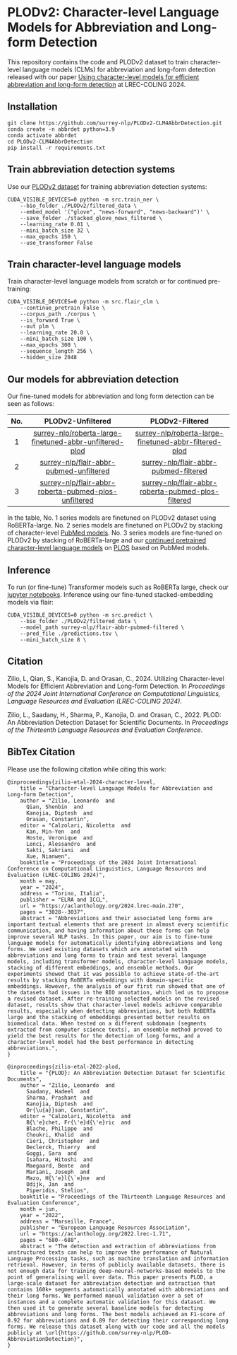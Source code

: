 # PLODv2: Character-level Language Models for Abbreviation and Long-form Detection
This repository contains the code and PLODv2 dataset to train character-level language models (CLMs) for abbreviation and long-form detection released with our paper [Using character-level models for efficient abbreviation and long-form detection](https://aclanthology.org/2024.lrec-main.270/) at LREC-COLING 2024.


## Installation

```
git clone https://github.com/surrey-nlp/PLODv2-CLM4AbbrDetection.git
conda create -n abbrdet python=3.9
conda activate abbrdet
cd PLODv2-CLM4AbbrDetection
pip install -r requirements.txt
```

## Train abbreviation detection systems

Use our [PLODv2 dataset](https://github.com/shenbinqian/PLODv2-CLM4AbbrDetection/tree/main/PLODv2) for training abbreviation detection systems:

```
CUDA_VISIBLE_DEVICES=0 python -m src.train_ner \
    --bio_folder ./PLODv2/filtered_data \
    --embed_model '("glove", "news-forward", "news-backward")' \
    --save_folder ./stacked_glove_news_filtered \
    --learning_rate 0.01 \ 
    --mini_batch_size 32 \
    --max_epochs 150 \
    --use_transformer False
```

## Train character-level language models

Train character-level language models from scratch or for continued pre-training:

```
CUDA_VISIBLE_DEVICES=0 python -m src.flair_clm \
    --continue_pretrain False \
    --corpus_path ./corpus \
    --is_forward True \
    --out plm \
    --learning_rate 20.0 \ 
    --mini_batch_size 100 \
    --max_epochs 300 \
    --sequence_length 256 \
    --hidden_size 2048
```


## Our models for abbreviation detection

Our fine-tuned models for abbreviation and long form detection can be seen as follows:


No. | PLODv2-Unfiltered                                       | PLODv2-Filtered                                       |
|:--:|:-------------------------------------------------------:|:-----------------------------------------------------:|
| 1 | [surrey-nlp/roberta-large-finetuned-abbr-unfiltered-plod](https://huggingface.co/surrey-nlp/roberta-large-finetuned-abbr-unfiltered-plod) | [surrey-nlp/roberta-large-finetuned-abbr-filtered-plod](https://huggingface.co/surrey-nlp/roberta-large-finetuned-abbr-filtered-plod) |
| 2 | [surrey-nlp/flair-abbr-pubmed-unfiltered](https://huggingface.co/surrey-nlp/flair-abbr-pubmed-unfiltered)  | [surrey-nlp/flair-abbr-pubmed-filtered](https://huggingface.co/surrey-nlp/flair-abbr-pubmed-filtered)  |
| 3 | [surrey-nlp/flair-abbr-roberta-pubmed-plos-unfiltered](https://huggingface.co/surrey-nlp/flair-abbr-roberta-pubmed-plos-unfiltered) | [surrey-nlp/flair-abbr-roberta-pubmed-plos-filtered](https://huggingface.co/surrey-nlp/flair-abbr-roberta-pubmed-plos-filtered)  | 


In the table, No. 1 series models are finetuned on PLODv2 dataset using RoBERTa-large. No. 2 series models are finetuned on PLODv2 by stacking of character-level [PubMed models](https://github.com/flairNLP/flair/blob/master/resources/docs/HUNFLAIR.md). No. 3 series models are fine-tuned on PLODv2 by stacking of RoBERTa-large and our [continued pretrained character-level language models](https://github.com/shenbinqian/PLODv2-CLM4AbbrDetection/tree/main/clm/cplm-pubmed-plos) on [PLOS](https://github.com/shenbinqian/PLODv2-CLM4AbbrDetection/tree/main/PLODv1) based on PubMed models.


## Inference

To run (or fine-tune) Transformer models such as RoBERTa large, check our [jupyter notebooks](https://github.com/shenbinqian/PLODv2-CLM4AbbrDetection/tree/main/notebooks). Inference using our fine-tuned stacked-embedding models via flair:

```
CUDA_VISIBLE_DEVICES=0 python -m src.predict \
    --bio_folder ./PLODv2/filtered_data \
    --model_path surrey-nlp/flair-abbr-pubmed-filtered \
    --pred_file ./predictions.tsv \
    --mini_batch_size 8 \
```

## Citation

Zilio, L, Qian, S., Kanojia, D. and Orasan, C., 2024. Utilizing Character-level Models for Efficient Abbreviation and Long-form Detection. In *Proceedings of the 2024 Joint International Conference on Computational Linguistics, Language Resources and Evaluation (LREC-COLING 2024)*. 

Zilio, L., Saadany, H., Sharma, P., Kanojia, D. and Orasan, C., 2022. PLOD: An Abbreviation Detection Dataset for Scientific Documents. In *Proceedings of the Thirteenth Language Resources and Evaluation Conference*. 

## BibTex Citation

Please use the following citation while citing this work:

```
@inproceedings{zilio-etal-2024-character-level,
    title = "Character-level Language Models for Abbreviation and Long-form Detection",
    author = "Zilio, Leonardo  and
      Qian, Shenbin  and
      Kanojia, Diptesh  and
      Orasan, Constantin",
    editor = "Calzolari, Nicoletta  and
      Kan, Min-Yen  and
      Hoste, Veronique  and
      Lenci, Alessandro  and
      Sakti, Sakriani  and
      Xue, Nianwen",
    booktitle = "Proceedings of the 2024 Joint International Conference on Computational Linguistics, Language Resources and Evaluation (LREC-COLING 2024)",
    month = may,
    year = "2024",
    address = "Torino, Italia",
    publisher = "ELRA and ICCL",
    url = "https://aclanthology.org/2024.lrec-main.270",
    pages = "3028--3037",
    abstract = "Abbreviations and their associated long forms are important textual elements that are present in almost every scientific communication, and having information about these forms can help improve several NLP tasks. In this paper, our aim is to fine-tune language models for automatically identifying abbreviations and long forms. We used existing datasets which are annotated with abbreviations and long forms to train and test several language models, including transformer models, character-level language models, stacking of different embeddings, and ensemble methods. Our experiments showed that it was possible to achieve state-of-the-art results by stacking RoBERTa embeddings with domain-specific embeddings. However, the analysis of our first run showed that one of the datasets had issues in the BIO annotation, which led us to propose a revised dataset. After re-training selected models on the revised dataset, results show that character-level models achieve comparable results, especially when detecting abbreviations, but both RoBERTa large and the stacking of embeddings presented better results on biomedical data. When tested on a different subdomain (segments extracted from computer science texts), an ensemble method proved to yield the best results for the detection of long forms, and a character-level model had the best performance in detecting abbreviations.",
}
```

```
@inproceedings{zilio-etal-2022-plod,
    title = "{PLOD}: An Abbreviation Detection Dataset for Scientific Documents",
    author = "Zilio, Leonardo  and
      Saadany, Hadeel  and
      Sharma, Prashant  and
      Kanojia, Diptesh  and
      Or{\u{a}}san, Constantin",
    editor = "Calzolari, Nicoletta  and
      B{\'e}chet, Fr{\'e}d{\'e}ric  and
      Blache, Philippe  and
      Choukri, Khalid  and
      Cieri, Christopher  and
      Declerck, Thierry  and
      Goggi, Sara  and
      Isahara, Hitoshi  and
      Maegaard, Bente  and
      Mariani, Joseph  and
      Mazo, H{\'e}l{\`e}ne  and
      Odijk, Jan  and
      Piperidis, Stelios",
    booktitle = "Proceedings of the Thirteenth Language Resources and Evaluation Conference",
    month = jun,
    year = "2022",
    address = "Marseille, France",
    publisher = "European Language Resources Association",
    url = "https://aclanthology.org/2022.lrec-1.71",
    pages = "680--688",
    abstract = "The detection and extraction of abbreviations from unstructured texts can help to improve the performance of Natural Language Processing tasks, such as machine translation and information retrieval. However, in terms of publicly available datasets, there is not enough data for training deep-neural-networks-based models to the point of generalising well over data. This paper presents PLOD, a large-scale dataset for abbreviation detection and extraction that contains 160k+ segments automatically annotated with abbreviations and their long forms. We performed manual validation over a set of instances and a complete automatic validation for this dataset. We then used it to generate several baseline models for detecting abbreviations and long forms. The best models achieved an F1-score of 0.92 for abbreviations and 0.89 for detecting their corresponding long forms. We release this dataset along with our code and all the models publicly at \url{https://github.com/surrey-nlp/PLOD-AbbreviationDetection}",
}
```
